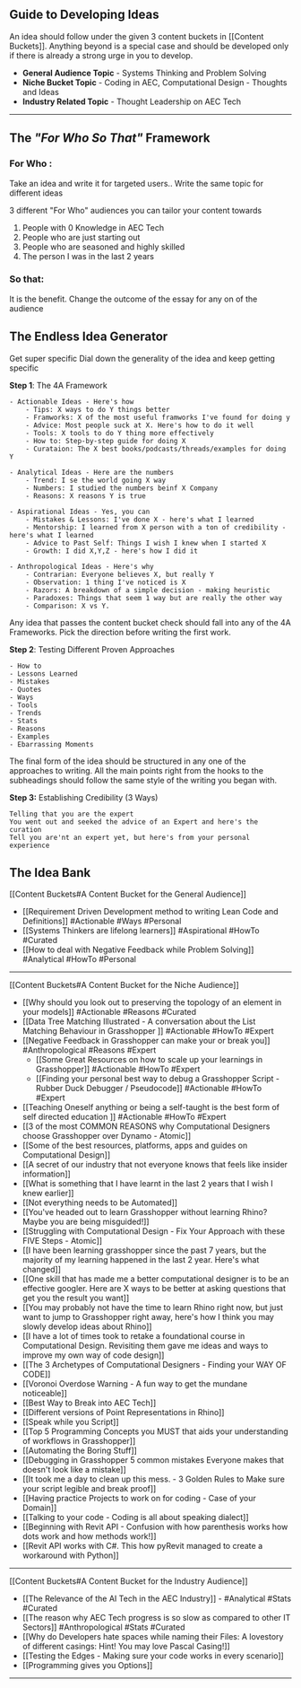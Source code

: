 ## Guide to Developing Ideas

An idea should follow under the given 3 content buckets in [[Content Buckets]]. Anything beyond is a special case and should be developed only if there is already a strong urge in you to develop. 

- **General Audience Topic** - Systems Thinking and Problem Solving
- **Niche Bucket Topic** - Coding in AEC, Computational Design - Thoughts and Ideas
- **Industry Related Topic** - Thought Leadership on AEC Tech

---
## The *"For Who So That"* Framework

### For Who :
Take an idea and write it for targeted users.. Write the same topic for different ideas

3 different "For Who" audiences you can tailor your content towards

1. People with 0 Knowledge in AEC Tech
2. People who are just starting out
3. People who are seasoned and highly skilled
4. The person I was in the last 2 years

### So that:
It is the benefit. Change the outcome of the essay for any on of the audience

## The Endless Idea Generator

Get super specific
Dial down the generality of the idea and keep getting specific

**Step 1**: The 4A Framework

	- Actionable Ideas - Here's how
		- Tips: X ways to do Y things better
		- Framworks: X of the most useful framworks I've found for doing y
		- Advice: Most people suck at X. Here's how to do it well
		- Tools: X tools to do Y thing more effectively
		- How to: Step-by-step guide for doing X
		- Curataion: The X best books/podcasts/threads/examples for doing Y
	  
	- Analytical Ideas - Here are the numbers
		- Trend: I se the world going X way
		- Numbers: I studied the numbers beinf X Company
		- Reasons: X reasons Y is true
	
	- Aspirational Ideas - Yes, you can
		- Mistakes & Lessons: I've done X - here's what I learned
		- Mentorship: I learned from X person with a ton of credibility - here's what I learned
		- Advice to Past Self: Things I wish I knew when I started X
		- Growth: I did X,Y,Z - here's how I did it
		
	- Anthropological Ideas - Here's why
		- Contrarian: Everyone believes X, but really Y
		- Observation: 1 thing I've noticed is X
		- Razors: A breakdown of a simple decision - making heuristic
		- Paradoxes: Things that seem 1 way but are really the other way
		- Comparison: X vs Y.

Any idea that passes the content bucket check should fall into any of the 4A Frameworks. Pick the direction before writing the first work.

**Step 2**: Testing Different Proven Approaches

	- How to
	- Lessons Learned
	- Mistakes
	- Quotes
	- Ways
	- Tools
	- Trends
	- Stats
	- Reasons
	- Examples
	- Ebarrassing Moments

The final form of the idea should be structured in any one of the approaches to writing. All the main points right from the hooks to the subheadings should follow the same style of the writing you began with. 

**Step 3:** Establishing Credibility (3 Ways)

	Telling that you are the expert
	You went out and seeked the advice of an Expert and here's the curation
	Tell you are'nt an expert yet, but here's from your personal experience

## The Idea Bank

[[Content Buckets#A Content Bucket for the General Audience]]

- [[Requirement Driven Development method to writing Lean Code and Definitions]] #Actionable #Ways #Personal
- [[Systems Thinkers are lifelong learners]] #Aspirational #HowTo #Curated 
- [[How to deal with Negative Feedback while Problem Solving]] #Analytical #HowTo #Personal  

---
[[Content Buckets#A Content Bucket for the Niche Audience]]

- [[Why should you look out to preserving the topology of an element in your models]] #Actionable #Reasons #Curated
- [[Data Tree Matching Illustrated - A conversation about the List Matching Behaviour in Grasshopper ]] #Actionable #HowTo #Expert
- [[Negative Feedback in Grasshopper can make your or break you]] #Anthropological #Reasons #Expert 
	- [[Some Great Resources on how to scale up your learnings in Grasshopper]] #Actionable #HowTo #Expert
	- [[Finding your personal best way to debug a Grasshopper Script - Rubber Duck Debugger / Pseudocode]] #Actionable #HowTo #Expert 
- [[Teaching Oneself anything or being a self-taught is the best form of self directed education ]] #Actionable #HowTo #Expert 
- [[3 of the most COMMON REASONS why Computational Designers choose Grasshopper over Dynamo - Atomic]] 
- [[Some of the best resources, platforms, apps and guides on Computational Design]]
- [[A secret of our industry that not everyone knows that feels like insider information]]
- [[What is something that I have learnt in the last 2 years that I wish I knew earlier]]
- [[Not everything needs to be Automated]]
- [[You've headed out to learn Grasshopper without learning Rhino? Maybe you are being misguided!]]
- [[Struggling with Computational Design - Fix Your Approach with these FIVE Steps - Atomic]]
- [[I have been learning grasshopper since the past 7 years, but the majority of my learning happened in the last 2 year. Here's what changed]]
- [[One skill that has made me a better computational designer is to be an effective googler. Here are X ways to be better at asking questions that get you the result you want]]
- [[You may probably not have the time to learn Rhino right now, but just want to jump to Grasshopper right away, here's how I think you may slowly develop ideas about Rhino]]
- [[I have a lot of times took to retake a foundational course in Computational Design. Revisiting them gave me ideas and ways to improve my own way of code design]]
- [[The 3 Archetypes of Computational Designers - Finding your WAY OF CODE]]
- [[Voronoi Overdose Warning - A fun way to get the mundane noticeable]]
- [[Best Way to Break into AEC Tech]]
- [[Different versions of Point Representations in Rhino]]
- [[Speak while you Script]]
- [[Top 5 Programming Concepts you MUST that aids your understanding of workflows in Grasshopper]]
- [[Automating the Boring Stuff]]
- [[Debugging in Grasshopper 5 common mistakes Everyone makes that doesn't look like a mistake]]
- [[It took me a day to clean up this mess. - 3 Golden Rules to Make sure your script legible and break proof]]
- [[Having practice Projects to work on for coding - Case of your Domain]]
- [[Talking to your code - Coding is all about speaking dialect]]
- [[Beginning with Revit API - Confusion with how parenthesis works how dots work and how methods work!]]
- [[Revit API works with C#. This how pyRevit managed to create a workaround with Python]]
---
[[Content Buckets#A Content Bucket for the Industry Audience]]

* [[The Relevance of the AI Tech in the AEC Industry]] - #Analytical #Stats #Curated
* [[The reason why AEC Tech progress is so slow as compared to other IT Sectors]] #Anthropological #Stats #Curated
* [[Why do Developers hate spaces while naming their Files: A lovestory of different casings: Hint! You may love Pascal Casing!]]
* [[Testing the Edges - Making sure your code works in every scenario]]
* [[Programming gives you Options]]
---
